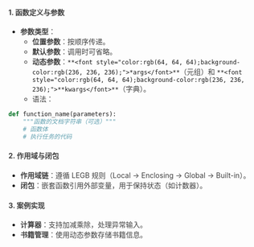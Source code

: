 #### <font style="color:rgb(64, 64, 64);">1. 函数定义与参数</font>
+ **<font style="color:rgb(64, 64, 64);">参数类型</font>**<font style="color:rgb(64, 64, 64);">：</font>
    - **<font style="color:rgb(64, 64, 64);">位置参数</font>**<font style="color:rgb(64, 64, 64);">：按顺序传递。</font>
    - **<font style="color:rgb(64, 64, 64);">默认参数</font>**<font style="color:rgb(64, 64, 64);">：调用时可省略。</font>
    - **<font style="color:rgb(64, 64, 64);">动态参数</font>**<font style="color:rgb(64, 64, 64);">：</font>`**<font style="color:rgb(64, 64, 64);background-color:rgb(236, 236, 236);">*args</font>**`<font style="color:rgb(64, 64, 64);">（元组）和</font><font style="color:rgb(64, 64, 64);"> </font>`**<font style="color:rgb(64, 64, 64);background-color:rgb(236, 236, 236);">**kwargs</font>**`<font style="color:rgb(64, 64, 64);">（字典）。</font>
    - <font style="color:rgb(64, 64, 64);">语法：</font>

```python
def function_name(parameters):
    """函数的文档字符串（可选）"""
    # 函数体
    # 执行任务的代码
```

#### <font style="color:rgb(64, 64, 64);">2. 作用域与闭包</font>
+ **<font style="color:rgb(64, 64, 64);">作用域链</font>**<font style="color:rgb(64, 64, 64);">：遵循 LEGB 规则（Local → Enclosing → Global → Built-in）。</font>
+ **<font style="color:rgb(64, 64, 64);">闭包</font>**<font style="color:rgb(64, 64, 64);">：嵌套函数引用外部变量，用于保持状态（如计数器）。</font>

#### <font style="color:rgb(64, 64, 64);">3. 案例实现</font>
+ **<font style="color:rgb(64, 64, 64);">计算器</font>**<font style="color:rgb(64, 64, 64);">：支持加减乘除，处理异常输入。</font>
+ **<font style="color:rgb(64, 64, 64);">书籍管理</font>**<font style="color:rgb(64, 64, 64);">：使用动态参数存储书籍信息。</font>

  
 

